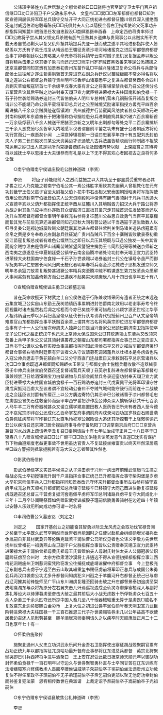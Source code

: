 <!-- { "loadSidebar": true } -->
　　公讳瑛字某姓方氏世居滁之全椒曾祖铭□□□骁将也官至留守卫太平门百户祖信继□□功□济阳卫千户父政永乐中从　文皇帝□□累□□左军都督府都督□知洪熙宣德间屡佩将军印总兵镇守交址开平大同正统初进右都督征麓川领兵深入援绝而死追封威远伯谥忠毅母陈氏□□氏俱封夫人公以荫授金吾右卫指挥使论父死事功升都指挥同知麓川贼首思任发自忠毅没□益肆猖獗辛酉春　上命定西伯蒋贵率师讨□□公故将子尝从其父领支兵杀贼有胆气且熟其乡道俾与贵同事公以此贼实所不共载天者自誓必剿灭以复父仇师抵其境提兵先登一鼓而破之遂平其地进都指挥使人皆叹羡以方氏有子矣壬戌复从靖远伯王骥征贡章沙坝河岭诸蛮克之进后军都督府都督佥事丁卯春朝廷以公男略兼人命充参将将兵镇守云南时贼子思机发复据孟养以叛公自将精兵击走之获其妻子象马而还己巳□师宗州罗罗贼首黑救番来等逆公悉捕擒之还京进都督同知赏赉有加景泰初贵州东苗作乱□平越兴隆诸卫复命公将兵与兵部侍郎侯土进往解之遂生絷渠魁斩首无算进充右副总兵廷议以苗贼叛服不常必得名将以镇之遂进公右都督总兵镇守贵州明年征香炉山诸寨悉平之复进左都督癸酉冬合四川兵剿灭草塘叛寇斩首七千余级甲戊春大臣有言公之将畧堪掌禁兵者乃召公还俾分总五军营且论其后平贼之功进封奉天翊卫宣力武臣特进荣禄大夫柱国南和伯食禄一千石子孙世袭给赐诰券追封三代皆伯伯夫人明年专总神机营未几铜鼓伍开诸苗复叛佥谓非公不能靖乃命公佩平蛮将军印总兵讨之公至贼境奖励诸军指授方畧克平四百余寨诛擒八千余众余贼屏迹遂留镇湖广贵州威德并行苗蛮闻风纳款者甚众天顺改元进封南和侯明年东苗酋长于把猪僭称伪号据险患分兵进剿直捣其巢穴破六百余寨斩首一万余级俘获八千余人械送干把猪至京斩之又明年出剿都匀等处克平二百余寨擒斩三千余人恶党殆尽余皆窜大内地悉平议者谓自前平苗之功未有盛于公者朝廷方将论功行赏而公一疾逝矣讣闻　上深哀悼辍视朝一日谥曰忠襄享年四十有五配刘氏封伯夫人子男二长曰毅次曰某公天资英迈才识通敏凡古兵法虽皆精晓而行师制敌不祖故常运用之妙□出人意是以所向克捷尝疏练兵法及图诸阵势以献　上深嘉赏之其待裨将以诚抚士卒以恩接士大夫谦恭而有礼是以上下无不得其欢心者回视古之良将何多让哉 

　　○南宁伯赠南宁侯谥庄毅毛公胜神道碑（李贤） 

　　李贤 
　　将臣子孙能继前人之烈而益振之以大其功至于都显爵受重寄者必其才畧之过人乃克能之若南宁伯毛公其一焉公讳胜字用钦其先幽蓟人曾祖教化在元有功封畿宁王伯父蛮子官至太尉祖父伯卜花中书右丞相父安泰国朝授昭勇将军指挥使皆用公贵追封南宁伯妣皆伯夫人公天资刚毅风神俊伟有胆气善骑射于凡兵书悉通大义宣德辛亥以父荫升都指挥使正统辛酉从征麓川入其境贼酋力招汉大兵于路公将游兵觇之射其象马应手而仆遂败其众督船济江直抵其巢穴走其贼首思任发破寨而还以功升左军都督府都督佥事明年奉敕充右参将复征麓川公益思自效勇气当百平其寨栅而絷其党与前后无算还进都督同知己巳秋大同有警公适以干当遇寇于道生致数人以归寻复委公廵视边城屡败贼众朝廷嘉其功进左都督往紫荆关倒马诸关追杀虏寇累有金帛之赉是岁冬奉敕充左副总兵往征湖广贵州苗贼凡下百余十寨贼皆败散景泰初重安江苗寇复叛总戎者有难色公慨然当之即日以兵压其境既与□遇公独发一矢中其酋而毙余贼惊溃由是香炉山诸寨苗贼皆望风警服生擒伪王韦同烈记哥等械送京师斩之西南夷之患遂息壬申夏朝廷委公镇守云南金齿腾冲诸处论功封奉天翊卫宣力武臣特进荣禄大夫柱国南宁伯食禄一千石子孙世袭赐以诰券追封三代公在镇号令虽严而御军抚夷率以仁恕酋长闻风归向无梗化者明年春将兵诣金沙江械贼子思机发送京师又明年冬余寇刀放辈复叛势甚猖獗公率精兵突至腾冲贼不暇谋遂生絷刀放革余众悉窜大事闻奖劳有加葢倚赖方而公巳遘疾不起矣实天顺庚辰八月十四日也享年五十有八 

　　○宣城伯赠宣城侯谥庄勇卫公颖墓志铭 

　　昔在英宗收揽天下材武之士自公侯伯逮于行陈兼收博采罔有遗者正统之末远迩云集宣城卫公实自山东勤王茂树勋绩历事累朝进封伯爵南北效用以老谢事寿考令终回视曩时诸杰挺然若后凋之松栢而今亦巳矣兹不重可惜哉公讳颖字源正世松江华亭人祖讳炳当元季以乡兵归高皇帝从征伐长行队考讳青代役授蓟州卫百户从文皇帝靖难累官山东都指挥佥事平妖贼百余辈上谓其有古名将风英宗即位进左军都督府都督佥事有子十一人公行居次母周夫人独异公曰是当兴吾家公兄颐巳嗣济南卫指挥使卒无子公□代之葢正统戊午也己未上京师太保成国朱公□其貌选领山东漕兵又改领京营番上兵甲子朱公又试其骑射谋畧荐之朝擢山东都司署都指挥佥事己巳之变应诏入卫尚书于公谦以公名荐实授佥事进都指挥同知武清侯石亨又荐之擢后军都督府署印都督佥事领右哨兵时廷臣有异议者公从守议请募死调诸藩兵以壮根本是冬虏酋也先入寇公帅兵邀击于黄花镇白羊口又分守西直门连战累日又承敕副石亨总京营诸兵以功□□佥事虏既退进都督同知赐蟒衣玉带又与都御史俞士悦稽兵籍收散卒造器械景泰壬申帅兵出驻宣府癸酉召还复督诸营兵天顺丁丑英宗复辟进左都督掌前军都督府事兼领禁卫日给酒馔赐宝刀白粲诸物与兵部会阅禁兵冬录迎銮功封奉天翊卫宣力武臣特进荣禄大夫柱国宣城伯食禄千一百石赐诰券追封三代戊寅佩平羌将军印镇守甘肃戊寅抵河西虏大至议者谓不宜轻动公奋曰不夺贼气城何能守鼓行而前连十二战破走之会廷臣议封爵有所厘正上以公方膺边寄特仍其旧辛巳公破诸番于凉州都督毛忠在虏围公冒矢石往救全师而返甲申西宁番把沙作乱公帅众深入擒斩俘获共千七百余人马牛羊二万有奇器械甚众又请立儒学建庙置田教人医药皆旧所未有者西人至今德之不哀宪宗即祚召公还成化乙酉命掌左府事调前府丙戌录河西功加岁禄百石赐世袭伯爵佩征虏前将军印镇辽东女直毛怜犯塞公据险设大追还其所掠若干上降敕奖谕己丑公以疾请召还京第□辰命视后府事寻命守备凤阳丁□调掌南京后府□□□京营兵兼督习水战连上疏请老辛丑复召□奉朝请后十有七年弘治戍守正月二十八日卒于□寝寿八十八赠宣城侯谥□□公广颡丰□□欬加洪锺言论英发意气直遂□沈实有谋折节下物曲遵矩度老益更事敛不世用虽达官贵人不复延接坐飨富贵以终天年然深居燕坐□四方警报则抵掌扼腕若有马大波之志者葢其性然也 

　　○彰武伯杨信传 

　　彰武伯杨信字文实昌平侯洪之从子洪击虏于兴州一虏出阵前耀武信趋马生擒之每战必先士卒初授镇抚升副千户进指挥佥事正统己巳升都指挥佥事守柴沟堡是岁虏大举犯京师信率兵入□升都指挥同知景泰改元守怀来升都督佥事历左右参将恊守宣府甲戌充总兵天顺初升都督同知总兵镇守延绥辛巳移镇守大同己酉进伯爵复征延绥虏既遁召还总督三千营虏复据河套患佩平虏将军印总制诸路兵虏平复守大同成化十三年十二月卒讣闻赐祭葬如例赠彰武侯谥威毅子瑾嗣信骁勇善骑射在边近四十年镇以安静人乐效用所向成功亦可谓一时名将 

　　○丰润伯曹公义墓志铭（刘定之） 

　　刘定之 
　　国家开基创业之初能奋其智勇以际云龙风虎之会取功伐官禄吾闻之矣至于太平既久武节罕用然而世冑者尚能因时之任使以赴机会树绩勋增光祖祢垂休胤嗣自非其材武敻异等伦畴克哉若丰润伯曹公吾所仅见者也公讳义字敬方先世居扬州仪曾祖花一祖勇燕山左卫副千户父胜指挥佥事皆以公贵赠奉天翊卫宣力武臣特进荣禄大夫丰润伯曾祖母黄氏祖母王氏皆赠伯夫人母谢氏封伯太夫人公弱冠袭父职扈跸征虏至会州时　太宗方欲肃清沙漠将士非遴选不得从宣德初擢都指挥佥事江西梅花洞贼施州卫刺惹洞蛮凭险窃发公往捕抚咸底靖谧擢中府都督佥事　今上登极充辽东副总兵击虏于宁远至白云山取其辎重玺书赐征虏前将军印正总兵与成国公朱勇会兵两汊口袭虏公功尤多升都督同知虏犯义州戡之于羊膓河升右都督正统己巳与虏战辽河摧其前锋旋师至广平山东川洲虏复踵至回骑击破之升左都督景泰初追虏至梨皮峪鹰湖东与众将胡原分左右翼夹击几歼焉巡视边戍至仙灵寺虏穿塞桓深入与副将焦礼等设大以待薄暮虏至奋击大破之最其前后大小战无虑数十所俘斩虏众七百五十余人杂畜三千余头匹夺还所掠中国人畜几至八千他器械辎重无算于是虏畏□威名不复敢盗东北边矣屡赐白金彩币　上复大位之初进公爵丰润伯勋号奉天翊卫宣力武臣阶特进荣禄大夫柱国禄一千三百石推恩三代子孙世袭赐铁券未几以公年益高不欲使居极边召还人见慰劳甚至　赐羊酒居京师奉朝请久之以疾卒时天顺庚辰正月二十二日也享年七十有一 

　　○怀柔伯施聚传 

　　施聚北通州人父忠立功洪武永乐间升金吾右卫指挥使出塞征胡战殁聚嗣官累有战功正统九年以都指挥征兀良哈功最升督府佥事参将辽东进总兵都督　英宗北狩聚恸哭即日引兵西裨将争进牛酒聚曰　王上安在忍受此数日抵京师天顺元年以御胡功封怀柔伯食禄千一百石明年以守边久与世券聚智勇朴直与士卒同甘苦在辽东训练有法增缮障塞兴修儒教虏人畏服卒赠侯谥威靖子荣嗣伯卒子鉴嗣伯坐法谪贵州立功赦复伯不得任军政卒子瓒嗣伯卒无子弟瑾嗣伯卒子焘乞嗣伯吏部以聚无他奇功幸封伯而孙鉴复犯法蒙　恩宥相传数世在典滥请　上裁定诏予焘嗣伯卒子嵩嗣伯卒子光祖嗣伯 

　　○东宁伯赠东宁侯谥襄敏焦公礼神道碑（李贤） 

　　李贤 

